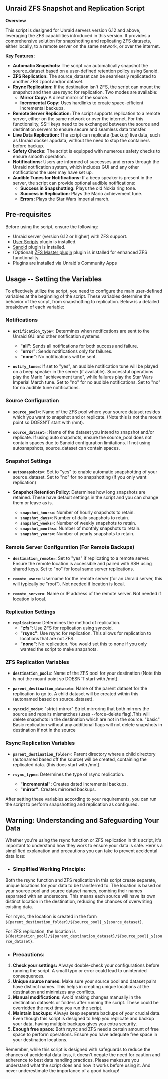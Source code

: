 ## Unraid ZFS Snapshot and Replication Script

**Overview**

This script is designed for Unraid servers version 6.12 and above, leveraging the ZFS capabilities introduced in this version. It provides a comprehensive solution for snapshotting and replicating ZFS datasets, either locally, to a remote server on the same network, or over the internet.

**Key Features:**

- **Automatic Snapshots:** The script can automatically snapshot the source_dataset based on a user-defined retention policy using Sanoid.
- **ZFS Replication:** The source_dataset can be seamlessly replicated to another ZFS zpool and/or dataset.
- **Rsync Replication:** If the destination isn't ZFS, the script can mount the snapshot and then use rsync for replication. Two modes are available:
  - **Mirror Copy:** A direct mirror of the source.
  - **Incremental Copy:** Uses hardlinks to create space-efficient incremental backups.
- **Remote Server Replication:** The script supports replication to a remote server, either on the same network or over the internet. For this functionality, SSH keys need to be exchanged between the source and destination servers to ensure secure and seamless data transfer.
- **Live Data Replication:** The script can replicate (backup) live data, such as Unraid docker appdata, without the need to stop the containers before backup.
- **Safety Checks:** The script is equipped with numerous safety checks to ensure smooth operation.
- **Notifications:** Users are informed of successes and errors through the Unraid notification system, which includes GUI and any other notifications the user may have set up.
- **Audible Tunes for Notifications:** If a beep speaker is present in the server, the script can provide optional audible notifications:
  - **Success in Snapshotting:** Plays the old Nokia ring tone.
  - **Success in Replication:** Plays the Mario achievement tune.
  - **Errors:** Plays the Star Wars Imperial march.

## Pre-requisites
Before using the script, ensure the following:

- Unraid server (version 6.12 or higher) with ZFS support.
- [User Scripts](https://forums.unraid.net/topic/48286-plugin-user-scripts/) plugin is installed.
- [Sanoid](https://forums.unraid.net/topic/94549-sanoidsyncoid-zfs-snapshots-and-replication/) plugin is installed.
- (Optional) [ZFS Master plugin](https://forums.unraid.net/topic/122261-plugin-zfs-master/) plugin is installed for enhanced ZFS functionality.
- Plugins are installed via Unraid's Community Apps

## Usage  -- Setting the Variables

To effectively utilize the script, you need to configure the main user-defined variables at the beginning of the script. These variables determine the behavior of the script, from snapshotting to replication. Below is a detailed breakdown of each variable:

### Notifications

- **`notification_type=`**: Determines when notifications are sent to the Unraid GUI and other notification systems.
  - **"all"**: Sends all notifications for both success and failure.
  - **"error"**: Sends notifications only for failures.
  - **"none"**: No notifications will be sent.
  
- **`notify_tune=`**: If set to "yes", an audible notification tune will be played on a beep speaker in the server (if available). Successful operations play the Mario "achievement tune", while failures play the Star Wars Imperial March tune. Set to "no" for no audible notifications. Set to "no" for no audible tune notifications.

### Source Configuration

- **`source_pool=`**: Name of the ZFS pool where your source dataset resides which you want to snapshot and or replicate. (Note this is not the mount point so DOESN'T start with /mnt).

- **`source_dataset=`**: Name of the dataset you intend to snapshot and/or replicate. If using auto snapshots, ensure the source_pool does not contain spaces due to Sanoid configuration limitations. If not using autosnapshots, source_dataset can contain spaces.

### Snapshot Settings

- **`autosnapshots=`**: Set to "yes" to enable automatic snapshotting of your source_dataset. Set to "no" for no snapshotting (if you only want replication)

- **Snapshot Retention Policy**: Determines how long snapshots are retained. These have default settings in the script and you can change them or leave as is.
  - **`snapshot_hours=`**: Number of hourly snapshots to retain.
  - **`snapshot_days=`**: Number of daily snapshots to retain.
  - **`snapshot_weeks=`**: Number of weekly snapshots to retain.
  - **`snapshot_months=`**: Number of monthly snapshots to retain.
  - **`snapshot_years=`**: Number of yearly snapshots to retain.

### Remote Server Configuration (For Remote Backups)

- **`destination_remote=`**: Set to "yes" if replicating to a remote server. Ensure the remote location is accessible and paired with SSH using shared keys. Set to "no" for local same server replications.

- **`remote_user=`**: Username for the remote server (for an Unraid server, this will typically be "root"). Not needed if location is local.

- **`remote_server=`**: Name or IP address of the remote server. Not needed if location is local.

### Replication Settings

- **`replication=`**: Determines the method of replication.
  - **"zfs"**: Use ZFS for replication using syncoid.
  - **"rsync"**: Use rsync for replication. This allows for replication to locations that are not ZFS.
  - **"none"**: No replication. You would set this to none if you only wanted the script to make snapshots.

### ZFS Replication Variables

- **`destination_pool=`**: Name of the ZFS pool for your destination (Note this is not the mount point so DOESN'T start with /mnt).

- **`parent_destination_dataset=`**: Name of the parent dataset for the replication to go to. A child dataset will be created within this (autonamed based on source_dataset).

- **`syncoid_mode=`**:  "strict-mirror" Strict mirroring that both mirrors the source and repairs mismatches (uses --force-delete flag).This will delete snapshots in the destination which are not in the source.
                         "basic" Basic replication without any additional flags will not delete snapshots in destination if not in the source

### Rsync Replication Variables

- **`parent_destination_folder=`**: Parent directory where a child directory (autonamed based off the source) will be created, containing the replicated data. (this does start with /mnt).

- **`rsync_type=`**: Determines the type of rsync replication.
  - **"incremental"**: Creates dated incremental backups.
  - **"mirror"**: Creates mirrored backups.

After setting these variables according to your requirements, you can run the script to perform snapshotting and replication as configured.



## Warning: Understanding and Safeguarding Your Data

Whether you're using the rsync function or ZFS replication in this script, it's important to understand how they work to ensure your data is safe. Here's a simplified explanation and precautions you can take to prevent accidental data loss:

- ### Simplified Working Principle:

Both the rsync function and ZFS replication in this script create separate, unique locations for your data to be transferred to. The location is based on your source pool and source dataset names, combing their names separated with an underscore. This means each source will have its own distinct location in the destination, reducing the chances of overwriting existing data.

For rsync, the location is created in the form `${parent_destination_folder}/${source_pool}_${source_dataset}`.

For ZFS replication, the location is `${destination_pool}/${parent_destination_dataset}/${source_pool}_${source_dataset}`.

- ### Precautions:

1. **Check your settings:** Always double-check your configurations before running the script. A small typo or error could lead to unintended consequences.
2. **Unique source names:** Make sure your source pool and dataset pairs have distinct names. This helps in creating unique locations at the destination and minimizes any conflicts.
3. **Manual modifications:** Avoid making changes manually in the destination datasets or folders after running the script. These could be overridden the next time you run the script.
4. **Maintain backups:** Always keep separate backups of your crucial data. Even though this script is designed to help you replicate and backup your data, having multiple backups gives you extra security.
5. **Enough free space:** Both rsync and ZFS need a certain amount of free space to perform operations. Ensure you have adequate free space in your destination locations.

Remember, while this script is designed with safeguards to reduce the chances of accidental data loss, it doesn't negate the need for caution and adherence to best data handling practices. Please makesure you understand what the script does and how it works before using it. And never underestimate the importance of a good backup!
